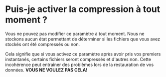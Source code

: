 # Puis-je activer la compression à tout moment ?

Vous ne pouvez pas modifier ce paramètre à tout moment. Nous ne stockons aucun état permettant de déterminer si les fichiers que vous avez stockés ont été compressés ou non.

Cela signifie que si vous activez ce paramètre après avoir pris vos premiers instantanés, certains fichiers seront compressés et d'autres non. Cette incohérence peut entraîner des problèmes lors de la restauration de vos données. **VOUS NE VOULEZ PAS CELA!**